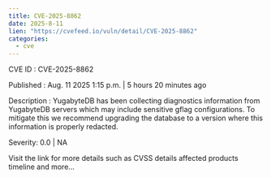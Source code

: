 ```yaml
--- 
title: CVE-2025-8862
date: 2025-8-11
lien: "https://cvefeed.io/vuln/detail/CVE-2025-8862"
categories:
  - cve
---
```


CVE ID : CVE-2025-8862

Published :  Aug. 11
2025
1:15 p.m. | 5 hours
20 minutes ago

Description : YugabyteDB has been collecting diagnostics information from YugabyteDB servers
which may include sensitive gflag configurations. To mitigate this
we recommend upgrading the database to a version where this information is properly redacted.

Severity: 0.0 | NA

Visit the link for more details
such as CVSS details
affected products
timeline
and more...
